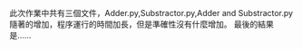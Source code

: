 此次作業中共有三個文件，Adder.py,Substractor.py,Adder and Substractor.py
隨著的增加，程序運行的時間加長，但是準確性沒有什麼增加。
最後的結果是……

